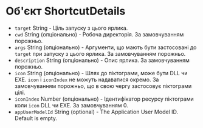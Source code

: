 # Об'єкт ShortcutDetails

* `target` String - Ціль запуску з цього ярлика.
* `cwd` String (опціонально) - Робоча директорія. За замовчуванням порожньо.
* `args` String (опціонально) - Аргументи, що мають бути застосовані до `target` при запуску з цього ярлика. За замовчуванням порожньо.
* `description` String (опціонально) - Опис ярлика. За замовчуванням порожньо.
* `icon` String (опціонально) - Шлях до піктограми, може бути DLL чи EXE. `icon` і `iconIndex` не можуть надаватися окремо. За замовчуванням порожньо, що в свою чергу застосовує піктограми цілі.
* `iconIndex` Number (опціонально) - Ідентифікатор ресурсу піктограми коли `icon` DLL чи EXE. За замовчуванням 0.
* `appUserModelId` String (optional) - The Application User Model ID. Default is empty.